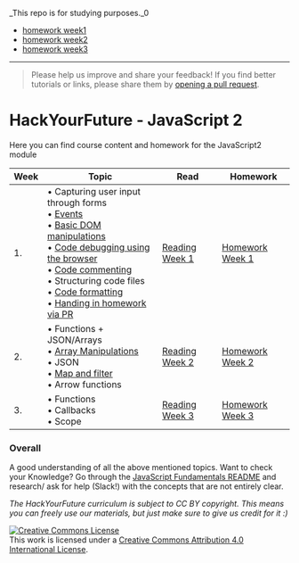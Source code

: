 _This repo is for studying purposes._0

- [homework week1](https://github.com/hakanErgin/HackYourFuture-Javascript2/tree/master/Week1)
- [homework week2](https://github.com/hakanErgin/HackYourFuture-Javascript2/tree/master/Week2)
- [homework week3](https://github.com/hakanErgin/HackYourFuture-Javascript2/tree/master/Week3)


---
> Please help us improve and share your feedback! If you find better tutorials
or links, please share them by [opening a pull request](https://github.com/HackYourFuture/JavaScript2/pulls).

# HackYourFuture - JavaScript 2

Here you can find course content and homework for the JavaScript2 module

|Week|Topic|Read|Homework|
|----|-----|----|--------|
|1.|• Capturing user input through forms <br>• [Events](http://javascript.info/introduction-browser-events)<br>• [Basic DOM manipulations](../../../fundamentals/blob/master/fundamentals/DOM_manipulation.md)<br>• [Code debugging using the browser](http://javascript.info/debugging-chrome) <br>• [Code commenting](../../../fundamentals/blob/master/fundamentals/code_commenting.md)<br>• Structuring code files<br>• [Code formatting](../../../fundamentals/blob/master/fundamentals/code_formatting.md)<br>• [Handing in homework via PR](../../..//fundamentals/blob/master/fundamentals/homework_pr.md) |[Reading Week 1](/Week1/README.md)|[Homework Week 1](/Week1/MAKEME.md)|
|2.|• Functions + JSON/Arrays<br>• [Array Manipulations](../../../fundamentals/blob/master/fundamentals/array_manipulation.md)<br>• JSON<br>• [Map and filter](../../../fundamentals/blob/master/fundamentals/map_filter.md)<br>• Arrow functions |[Reading Week 2](/Week2/README.md)|[Homework Week 2](/Week2/MAKEME.md)|
|3.|• Functions </br>• Callbacks </br>• Scope|[Reading Week 3](/Week3/README.md)|[Homework Week 3](/Week3/MAKEME.md)|



### Overall
A good understanding of all the above mentioned topics. Want to check your Knowledge? Go through the [JavaScript Fundamentals README](../../../fundamentals/blob/master/fundamentals/README.md) and research/ ask for help (Slack!) with the concepts that are not entirely clear.

*The HackYourFuture curriculum is subject to CC BY copyright. This means you can freely use our materials, but just make sure to give us credit for it :)*

<a rel="license" href="http://creativecommons.org/licenses/by/4.0/"><img alt="Creative Commons License" style="border-width:0" src="https://i.creativecommons.org/l/by/4.0/88x31.png" /></a><br />This work is licensed under a <a rel="license" href="http://creativecommons.org/licenses/by/4.0/">Creative Commons Attribution 4.0 International License</a>.
